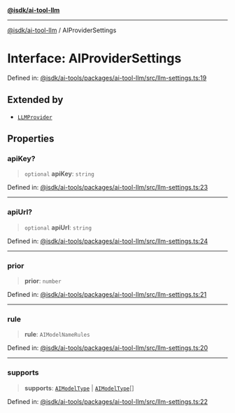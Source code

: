 [**@isdk/ai-tool-llm**](../README.md)

***

[@isdk/ai-tool-llm](../globals.md) / AIProviderSettings

# Interface: AIProviderSettings

Defined in: [@isdk/ai-tools/packages/ai-tool-llm/src/llm-settings.ts:19](https://github.com/isdk/ai-tool-llm.js/blob/0117bca14260d3af76fa17e1e8bf1508a2762ab9/src/llm-settings.ts#L19)

## Extended by

- [`LLMProvider`](../classes/LLMProvider.md)

## Properties

### apiKey?

> `optional` **apiKey**: `string`

Defined in: [@isdk/ai-tools/packages/ai-tool-llm/src/llm-settings.ts:23](https://github.com/isdk/ai-tool-llm.js/blob/0117bca14260d3af76fa17e1e8bf1508a2762ab9/src/llm-settings.ts#L23)

***

### apiUrl?

> `optional` **apiUrl**: `string`

Defined in: [@isdk/ai-tools/packages/ai-tool-llm/src/llm-settings.ts:24](https://github.com/isdk/ai-tool-llm.js/blob/0117bca14260d3af76fa17e1e8bf1508a2762ab9/src/llm-settings.ts#L24)

***

### prior

> **prior**: `number`

Defined in: [@isdk/ai-tools/packages/ai-tool-llm/src/llm-settings.ts:21](https://github.com/isdk/ai-tool-llm.js/blob/0117bca14260d3af76fa17e1e8bf1508a2762ab9/src/llm-settings.ts#L21)

***

### rule

> **rule**: `AIModelNameRules`

Defined in: [@isdk/ai-tools/packages/ai-tool-llm/src/llm-settings.ts:20](https://github.com/isdk/ai-tool-llm.js/blob/0117bca14260d3af76fa17e1e8bf1508a2762ab9/src/llm-settings.ts#L20)

***

### supports

> **supports**: [`AIModelType`](../enumerations/AIModelType.md) \| [`AIModelType`](../enumerations/AIModelType.md)[]

Defined in: [@isdk/ai-tools/packages/ai-tool-llm/src/llm-settings.ts:22](https://github.com/isdk/ai-tool-llm.js/blob/0117bca14260d3af76fa17e1e8bf1508a2762ab9/src/llm-settings.ts#L22)
